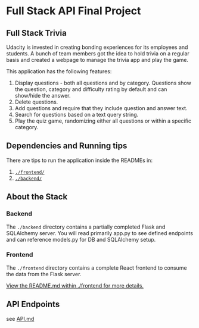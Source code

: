 # Full Stack API Final Project

## Full Stack Trivia

Udacity is invested in creating bonding experiences for its employees and students. A bunch of team members got the idea to hold trivia on a regular basis and created a  webpage to manage the trivia app and play the game.

This application has the following features:

1) Display questions - both all questions and by category. Questions show the question, category and difficulty rating by default and can show/hide the answer. 
2) Delete questions.
3) Add questions and require that they include question and answer text.
4) Search for questions based on a text query string.
5) Play the quiz game, randomizing either all questions or within a specific category. 


## Dependencies and Running tips

There are tips to run the application inside the READMEs in:

1. [`./frontend/`](./frontend/README.md)
2. [`./backend/`](./backend/README.md)


## About the Stack


### Backend

The `./backend` directory contains a partially completed Flask and SQLAlchemy server. You will read primarily app.py to see defined endpoints and can reference models.py for DB and SQLAlchemy setup. 

### Frontend

The `./frontend` directory contains a complete React frontend to consume the data from the Flask server.

[View the README.md within ./frontend for more details.](./frontend/README.md)

## API Endpoints

see [API.md](./API.md)